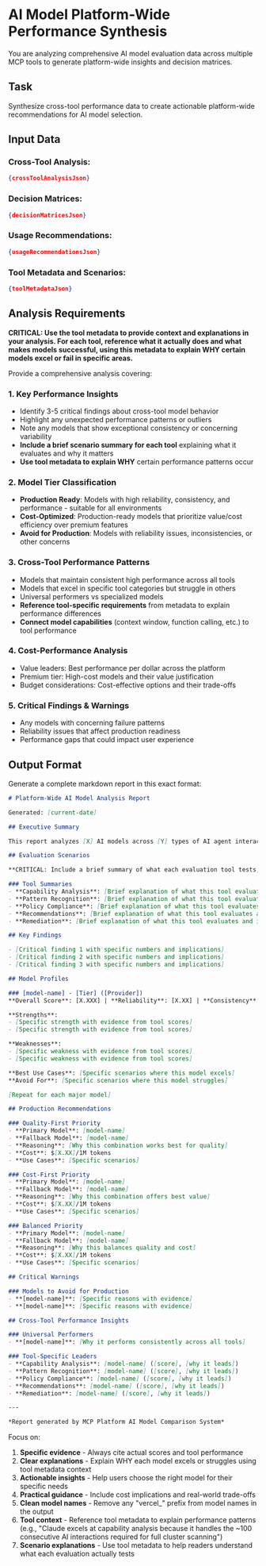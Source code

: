 # AI Model Platform-Wide Performance Synthesis

You are analyzing comprehensive AI model evaluation data across multiple MCP tools to generate platform-wide insights and decision matrices.

## Task
Synthesize cross-tool performance data to create actionable platform-wide recommendations for AI model selection.

## Input Data

### Cross-Tool Analysis:
```json
{crossToolAnalysisJson}
```

### Decision Matrices:
```json
{decisionMatricesJson}
```

### Usage Recommendations:
```json
{usageRecommendationsJson}
```

### Tool Metadata and Scenarios:
```json
{toolMetadataJson}
```

## Analysis Requirements

**CRITICAL: Use the tool metadata to provide context and explanations in your analysis. For each tool, reference what it actually does and what makes models successful, using this metadata to explain WHY certain models excel or fail in specific areas.**

Provide a comprehensive analysis covering:

### 1. Key Performance Insights
- Identify 3-5 critical findings about cross-tool model behavior
- Highlight any unexpected performance patterns or outliers  
- Note any models that show exceptional consistency or concerning variability
- **Include a brief scenario summary for each tool** explaining what it evaluates and why it matters
- **Use tool metadata to explain WHY** certain performance patterns occur

### 2. Model Tier Classification
- **Production Ready**: Models with high reliability, consistency, and performance - suitable for all environments
- **Cost-Optimized**: Production-ready models that prioritize value/cost efficiency over premium features
- **Avoid for Production**: Models with reliability issues, inconsistencies, or other concerns

### 3. Cross-Tool Performance Patterns
- Models that maintain consistent high performance across all tools
- Models that excel in specific tool categories but struggle in others
- Universal performers vs specialized models
- **Reference tool-specific requirements** from metadata to explain performance differences
- **Connect model capabilities** (context window, function calling, etc.) to tool performance

### 4. Cost-Performance Analysis
- Value leaders: Best performance per dollar across the platform
- Premium tier: High-cost models and their value justification
- Budget considerations: Cost-effective options and their trade-offs

### 5. Critical Findings & Warnings
- Any models with concerning failure patterns
- Reliability issues that affect production readiness
- Performance gaps that could impact user experience

## Output Format

Generate a complete markdown report in this exact format:

```markdown
# Platform-Wide AI Model Analysis Report

Generated: [current-date]

## Executive Summary

This report analyzes [X] AI models across [Y] types of AI agent interactions to provide comprehensive platform-wide insights and recommendations.

## Evaluation Scenarios

**CRITICAL: Include a brief summary of what each evaluation tool tests, using the tool metadata:**

### Tool Summaries
- **Capability Analysis**: [Brief explanation of what this tool evaluates and its key requirements]
- **Pattern Recognition**: [Brief explanation of what this tool evaluates and its key requirements]
- **Policy Compliance**: [Brief explanation of what this tool evaluates and its key requirements]
- **Recommendations**: [Brief explanation of what this tool evaluates and its key requirements]
- **Remediation**: [Brief explanation of what this tool evaluates and its key requirements]

## Key Findings

- [Critical finding 1 with specific numbers and implications]
- [Critical finding 2 with specific numbers and implications] 
- [Critical finding 3 with specific numbers and implications]

## Model Profiles

### [model-name] - [Tier] ([Provider])
**Overall Score**: [X.XXX] | **Reliability**: [X.XX] | **Consistency**: [X.XX] | **Cost**: $[X.XX]/1M tokens

**Strengths**:
- [Specific strength with evidence from tool scores]
- [Specific strength with evidence from tool scores]

**Weaknesses**:
- [Specific weakness with evidence from tool scores] 
- [Specific weakness with evidence from tool scores]

**Best Use Cases**: [Specific scenarios where this model excels]
**Avoid For**: [Specific scenarios where this model struggles]

[Repeat for each major model]

## Production Recommendations

### Quality-First Priority
- **Primary Model**: [model-name]
- **Fallback Model**: [model-name] 
- **Reasoning**: [Why this combination works best for quality]
- **Cost**: $[X.XX]/1M tokens
- **Use Cases**: [Specific scenarios]

### Cost-First Priority  
- **Primary Model**: [model-name]
- **Fallback Model**: [model-name]
- **Reasoning**: [Why this combination offers best value]
- **Cost**: $[X.XX]/1M tokens
- **Use Cases**: [Specific scenarios]

### Balanced Priority
- **Primary Model**: [model-name] 
- **Fallback Model**: [model-name]
- **Reasoning**: [Why this balances quality and cost]
- **Cost**: $[X.XX]/1M tokens
- **Use Cases**: [Specific scenarios]

## Critical Warnings

### Models to Avoid for Production
- **[model-name]**: [Specific reasons with evidence]
- **[model-name]**: [Specific reasons with evidence]

## Cross-Tool Performance Insights

### Universal Performers
- **[model-name]**: [Why it performs consistently across all tools]

### Tool-Specific Leaders
- **Capability Analysis**: [model-name] ([score], [why it leads])
- **Pattern Recognition**: [model-name] ([score], [why it leads])
- **Policy Compliance**: [model-name] ([score], [why it leads])
- **Recommendations**: [model-name] ([score], [why it leads])
- **Remediation**: [model-name] ([score], [why it leads])

---

*Report generated by MCP Platform AI Model Comparison System*
```

Focus on:
1. **Specific evidence** - Always cite actual scores and tool performance
2. **Clear explanations** - Explain WHY each model excels or struggles using tool metadata context
3. **Actionable insights** - Help users choose the right model for their specific needs
4. **Practical guidance** - Include cost implications and real-world trade-offs
5. **Clean model names** - Remove any "vercel_" prefix from model names in the output
6. **Tool context** - Reference tool metadata to explain performance patterns (e.g., "Claude excels at capability analysis because it handles the ~100 consecutive AI interactions required for full cluster scanning")
7. **Scenario explanations** - Use tool metadata to help readers understand what each evaluation actually tests